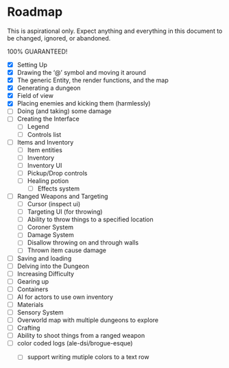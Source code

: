 # Roadmap

This is aspirational only. Expect anything and everything in this document to be changed, ignored, or abandoned.

100% GUARANTEED!

- [x] Setting Up
- [x] Drawing the ‘@’ symbol and moving it around
- [x] The generic Entity, the render functions, and the map
- [x] Generating a dungeon
- [x] Field of view
- [x] Placing enemies and kicking them (harmlessly)
- [ ] Doing (and taking) some damage
- [ ] Creating the Interface
  - [ ] Legend
  - [ ] Controls list
- [ ] Items and Inventory
  - [ ] Item entities
  - [ ] Inventory
  - [ ] Inventory UI
  - [ ] Pickup/Drop controls
  - [ ] Healing potion
    - [ ] Effects system
- [ ] Ranged Weapons and Targeting
  - [ ] Cursor (inspect ui)
  - [ ] Targeting UI (for throwing)
  - [ ] Ability to throw things to a specified location
  - [ ] Coroner System
  - [ ] Damage System
  - [ ] Disallow throwing on and through walls
  - [ ] Thrown item cause damage
- [ ] Saving and loading
- [ ] Delving into the Dungeon
- [ ] Increasing Difficulty
- [ ] Gearing up
- [ ] Containers
- [ ] AI for actors to use own inventory
- [ ] Materials
- [ ] Sensory System
- [ ] Overworld map with multiple dungeons to explore
- [ ] Crafting
- [ ] Ability to shoot things from a ranged weapon
- [ ] color coded logs (ale-dsi/brogue-esque)
  - [ ] support writing mutiple colors to a text row

